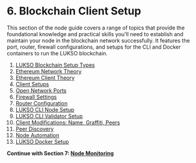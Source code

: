 # 6. Blockchain Client Setup

This section of the node guide covers a range of topics that provide the foundational knowledge and practical skills you'll need to establish and maintain your node in the blockchain network successfully. It features the port, router, firewall configurations, and setups for the CLI and Docker containers to run the LUKSO blockchain.

1. [LUKSO Blockchain Setup Types](./01-setup-types.md)
2. [Ethereum Network Theory](./02-network-theory.md)
3. [Ethereum Client Theory](./03-client-theory.md)
4. [Client Setups](./04-client-setups.md)
5. [Open Network Ports](./05-network-ports.md)
6. [Firewall Settings](./06-firewall-settings.md)
7. [Router Configuration](./07-router-config.md)
8. [LUKSO CLI Node Setup](./08-cli-setup.md)
9. [LUKSO CLI Validator Setup](./09-validator-setup.md)
10. [Client Modifications: Name, Graffiti, Peers](./10-client-modification.md)
11. [Peer Discovery](./11-peer-discovery.md)
12. [Node Automation](./12-automation.md)
13. [LUKSO Docker Setup](./13-docker-setup.md)

**Continue with Section 7: [Node Monitoring](/7-monitoring/)**
